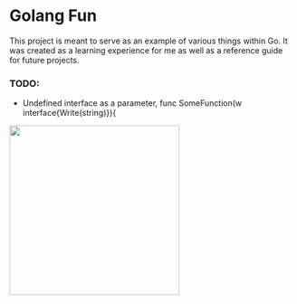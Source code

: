 Golang Fun
=========

This project is meant to serve as an example of various things within Go.  It was created as a learning experience for me as well as a reference guide for future projects.

### TODO:
* Undefined interface as a parameter, func SomeFunction(w interface{Write(string)}){

<img src="https://raw.github.com/xeb/golangfun/master/presentation/img/gopher.png" width="300" />